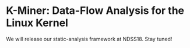 # K-Miner: Data-Flow Analysis for the Linux Kernel

We will release our static-analysis framework at NDSS18. Stay tuned!
